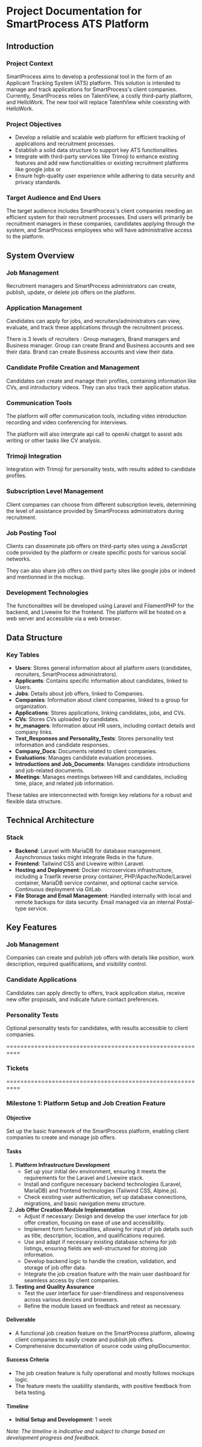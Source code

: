 # Project Documentation for SmartProcess ATS Platform

## Introduction

### Project Context

SmartProcess aims to develop a professional tool in the form of an Applicant Tracking System (ATS) platform. This solution is intended to manage and track applications for SmartProcess's client companies. Currently, SmartProcess relies on TalentView, a costly third-party platform, and HelloWork. The new tool will replace TalentView while coexisting with HelloWork.

### Project Objectives

- Develop a reliable and scalable web platform for efficient tracking of applications and recruitment processes.
- Establish a solid data structure to support key ATS functionalities.
- Integrate with third-party services like Trimoji to enhance existing features and add new functionalities or existing recruitment platforms like google jobs or 
- Ensure high-quality user experience while adhering to data security and privacy standards.

### Target Audience and End Users

The target audience includes SmartProcess's client companies needing an efficient system for their recruitment processes. End users will primarily be recruitment managers in these companies, candidates applying through the system, and SmartProcess employees who will have administrative access to the platform.

## System Overview

### Job Management

Recruitment managers and SmartProcess administrators can create, publish, update, or delete job offers on the platform.

### Application Management

Candidates can apply for jobs, and recruiters/administrators can view, evaluate, and track these applications through the recruitment process.

There is 3 levels of recruiters : Group managers, Brand managers and Business manager. Group can create Brand and Business accounts and see their data. Brand can create Business accounts and view their data. 

### Candidate Profile Creation and Management

Candidates can create and manage their profiles, containing information like CVs, and introductory videos. They can also track their application status.

### Communication Tools

The platform will offer communication tools, including video introduction recording and video conferencing for interviews.

The platform will also intergrate api call to openAi chatgpt to assist ads writing or other tasks like CV analysis. 

### Trimoji Integration

Integration with Trimoji for personality tests, with results added to candidate profiles.

### Subscription Level Management

Client companies can choose from different subscription levels, determining the level of assistance provided by SmartProcess administrators during recruitment.

### Job Posting Tool

Clients can disseminate job offers on third-party sites using a JavaScript code provided by the platform or create specific posts for various social networks.

They can also share job offers on third party sites like google jobs or indeed and mentionned in the mockup.

### Development Technologies

The functionalities will be developed using Laravel and FilamentPHP for the backend, and Livewire for the frontend. The platform will be hosted on a web server and accessible via a web browser.

## Data Structure

### Key Tables

- **Users**: Stores general information about all platform users (candidates, recruiters, SmartProcess administrators).
- **Applicants**: Contains specific information about candidates, linked to Users.
- **Jobs**: Details about job offers, linked to Companies.
- **Companies**: Information about client companies, linked to a group for organization.
- **Applications**: Stores applications, linking candidates, jobs, and CVs.
- **CVs**: Stores CVs uploaded by candidates.
- **hr_managers**: Information about HR users, including contact details and company links.
- **Test_Responses and Personality_Tests**: Stores personality test information and candidate responses.
- **Company_Docs**: Documents related to client companies.
- **Evaluations**: Manages candidate evaluation processes.
- **Introductions and Job_Documents**: Manages candidate introductions and job-related documents.
- **Meetings**: Manages meetings between HR and candidates, including time, place, and related job information.

These tables are interconnected with foreign key relations for a robust and flexible data structure.

## Technical Architecture

### Stack

- **Backend**: Laravel with MariaDB for database management. Asynchronous tasks might integrate Redis in the future.
- **Frontend**: Tailwind CSS and Livewire within Laravel.
- **Hosting and Deployment**: Docker microservices infrastructure, including a Traefik reverse proxy container, PHP/Apache/Node/Laravel container, MariaDB service container, and optional cache service. Continuous deployment via GitLab.
- **File Storage and Email Management**: Handled internally with local and remote backups for data security. Email managed via an internal Postal-type service.

## Key Features

### Job Management

Companies can create and publish job offers with details like position, work description, required qualifications, and visibility control.

### Candidate Applications

Candidates can apply directly to offers, track application status, receive new offer proposals, and indicate future contact preferences.

### Personality Tests

Optional personality tests for candidates, with results accessible to client companies.



==========================================================


### Tickets


==========================================================



### Milestone 1: Platform Setup and Job Creation Feature

#### Objective

Set up the basic framework of the SmartProcess platform, enabling client companies to create and manage job offers.

#### Tasks

1. **Platform Infrastructure Development**
   - Set up your initial dev environment, ensuring it meets the requirements for the Laravel and Livewire stack.
   - Install and configure necessary backend technologies (Laravel, MariaDB) and frontend technologies (Tailwind CSS, Alpine.js).
   - Check existing user authentication, set up database connections, migrations, and basic navigation menu structure.
2. **Job Offer Creation Module Implementation**
   - Adjust if necessary: Design and develop the user interface for job offer creation, focusing on ease of use and accessibility.
   - Implement form functionalities, allowing for input of job details such as title, description, location, and qualifications required.
   - Use and adapt if necessary existing database schema for job listings, ensuring fields are well-structured for storing job information.
   - Develop backend logic to handle the creation, validation, and storage of job offer data.
   - Integrate the job creation feature with the main user dashboard for seamless access by client companies.
3. **Testing and Quality Assurance**
   - Test the user interface for user-friendliness and responsiveness across various devices and browsers.
   - Refine the module based on feedback and retest as necessary.

#### Deliverable

- A functional job creation feature on the SmartProcess platform, allowing client companies to easily create and publish job offers.
- Comprehensive documentation of source code using phpDocumentor.

#### Success Criteria

- The job creation feature is fully operational and mostly follows mockups logic.
- The feature meets the usability standards, with positive feedback from beta testing.

#### Timeline

- **Initial Setup and Development**: 1 week

*Note: The timeline is indicative and subject to change based on development progress and feedback.*





